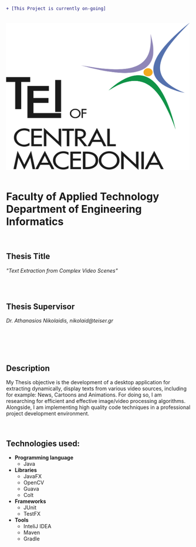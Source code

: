 ```diff
+ [This Project is currently on-going]
```
<br>
<a href="http://www.teicm.gr/index.php?lang=en" target="_blank"> <img src="tei.png" width="500" height="400" align="middle"> </a>
<br>
<br>
<h1>Faculty of Applied Technology<br>
Department of Engineering Informatics
</h1>




<br>

<h2>Thesis Title</h2>
<i>"Text Extraction from Complex Video Scenes"</i>

<br><br>

<h2>Thesis Supervisor</h2>
<i>Dr. Athanasios Nikolaidis, nikolaid@teiser.gr</i>

<br><br>

<br>
<h2>Description</h2>
<p>My Thesis objective is the development of a desktop application for extracting dynamically, display texts from various video sources, including for example: News, Cartoons and Animations. For doing so, I am researching for efficient and effective image/video processing algorithms. Alongside, I am implementing high quality code techniques in a professional project development environment.</p>
<br>
<h2>Technologies used:</h2>

<ul>
  
  <li>
      <b>Programming language</b>
      <ul>
        <li>
            Java 
        </li>
      </ul>    
  </li>
  
  <li>
      <b>Libraries</b>
      <ul>
        <li>
            JavaFX
        </li>
        <li>
            OpenCV
        </li>
        <li>
            Guava
        </li>
        <li>
            Colt
        </li>
      </ul>    
  </li>
  
  <li>
      <b>Frameworks</b>
      <ul>
        <li>
            JUnit
        </li>
        <li>
            TestFX
        </li>
      </ul>    
  </li>
  
  <li>
      <b>Tools</b>
      <ul>
        <li>
            InteliJ IDEA
        </li>
        <li>
            Maven
        </li>
        <li>
            Gradle
        </li>
      </ul>    
  </li>
  
</ul>








